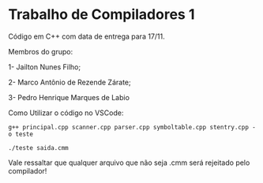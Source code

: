 # Trabalho de Compiladores 1
Código em C++ com data de entrega para 17/11.

Membros do grupo:

1- Jailton Nunes Filho;

2- Marco Antônio de Rezende Zárate;

3- Pedro Henrique Marques de Labio

Como Utilizar o código no VSCode:

```
g++ principal.cpp scanner.cpp parser.cpp symboltable.cpp stentry.cpp -o teste
```

```
./teste saida.cmm
```

Vale ressaltar que qualquer arquivo que não seja .cmm será rejeitado pelo compilador!
